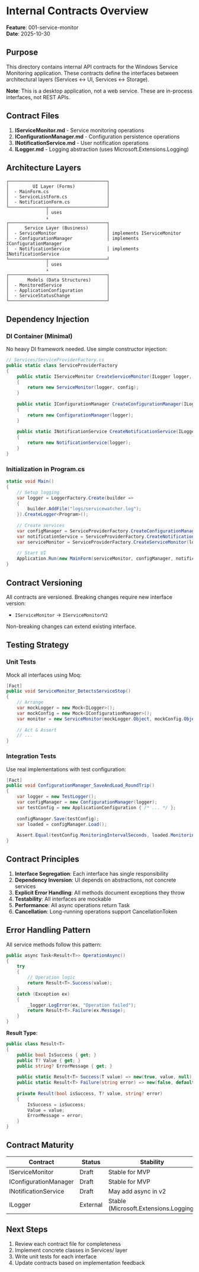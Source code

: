 # Internal Contracts Overview

**Feature**: 001-service-monitor  
**Date**: 2025-10-30

## Purpose

This directory contains internal API contracts for the Windows Service Monitoring application. These contracts define the interfaces between architectural layers (Services ↔ UI, Services ↔ Storage).

**Note**: This is a desktop application, not a web service. These are in-process interfaces, not REST APIs.

## Contract Files

1. **IServiceMonitor.md** - Service monitoring operations
2. **IConfigurationManager.md** - Configuration persistence operations
3. **INotificationService.md** - User notification operations
4. **ILogger.md** - Logging abstraction (uses Microsoft.Extensions.Logging)

## Architecture Layers

```
┌─────────────────────────────────────┐
│         UI Layer (Forms)            │
│  - MainForm.cs                      │
│  - ServiceListForm.cs               │
│  - NotificationForm.cs              │
└──────────────┬──────────────────────┘
               │ uses
               ↓
┌─────────────────────────────────────┐
│      Service Layer (Business)       │
│  - ServiceMonitor                   │ implements IServiceMonitor
│  - ConfigurationManager             │ implements IConfigurationManager
│  - NotificationService              │ implements INotificationService
└──────────────┬──────────────────────┘
               │ uses
               ↓
┌─────────────────────────────────────┐
│       Models (Data Structures)      │
│  - MonitoredService                 │
│  - ApplicationConfiguration         │
│  - ServiceStatusChange              │
└─────────────────────────────────────┘
```

## Dependency Injection

### DI Container (Minimal)

No heavy DI framework needed. Use simple constructor injection:

```csharp
// Services/ServiceProviderFactory.cs
public static class ServiceProviderFactory
{
    public static IServiceMonitor CreateServiceMonitor(ILogger logger, IConfigurationManager config)
    {
        return new ServiceMonitor(logger, config);
    }
    
    public static IConfigurationManager CreateConfigurationManager(ILogger logger)
    {
        return new ConfigurationManager(logger);
    }
    
    public static INotificationService CreateNotificationService(ILogger logger)
    {
        return new NotificationService(logger);
    }
}
```

### Initialization in Program.cs

```csharp
static void Main()
{
    // Setup logging
    var logger = LoggerFactory.Create(builder => 
    {
        builder.AddFile("logs/servicewatcher.log");
    }).CreateLogger<Program>();
    
    // Create services
    var configManager = ServiceProviderFactory.CreateConfigurationManager(logger);
    var notificationService = ServiceProviderFactory.CreateNotificationService(logger);
    var serviceMonitor = ServiceProviderFactory.CreateServiceMonitor(logger, configManager);
    
    // Start UI
    Application.Run(new MainForm(serviceMonitor, configManager, notificationService));
}
```

## Contract Versioning

All contracts are versioned. Breaking changes require new interface version:
- `IServiceMonitor` → `IServiceMonitorV2`

Non-breaking changes can extend existing interface.

## Testing Strategy

### Unit Tests
Mock all interfaces using Moq:

```csharp
[Fact]
public void ServiceMonitor_DetectsServiceStop()
{
    // Arrange
    var mockLogger = new Mock<ILogger>();
    var mockConfig = new Mock<IConfigurationManager>();
    var monitor = new ServiceMonitor(mockLogger.Object, mockConfig.Object);
    
    // Act & Assert
    // ...
}
```

### Integration Tests
Use real implementations with test configuration:

```csharp
[Fact]
public void ConfigurationManager_SaveAndLoad_RoundTrip()
{
    var logger = new TestLogger();
    var configManager = new ConfigurationManager(logger);
    var testConfig = new ApplicationConfiguration { /* ... */ };
    
    configManager.Save(testConfig);
    var loaded = configManager.Load();
    
    Assert.Equal(testConfig.MonitoringIntervalSeconds, loaded.MonitoringIntervalSeconds);
}
```

## Contract Principles

1. **Interface Segregation**: Each interface has single responsibility
2. **Dependency Inversion**: UI depends on abstractions, not concrete services
3. **Explicit Error Handling**: All methods document exceptions they throw
4. **Testability**: All interfaces are mockable
5. **Performance**: All async operations return Task<T>
6. **Cancellation**: Long-running operations support CancellationToken

## Error Handling Pattern

All service methods follow this pattern:

```csharp
public async Task<Result<T>> OperationAsync()
{
    try
    {
        // Operation logic
        return Result<T>.Success(value);
    }
    catch (Exception ex)
    {
        _logger.LogError(ex, "Operation failed");
        return Result<T>.Failure(ex.Message);
    }
}
```

**Result<T> Type**:
```csharp
public class Result<T>
{
    public bool IsSuccess { get; }
    public T? Value { get; }
    public string? ErrorMessage { get; }
    
    public static Result<T> Success(T value) => new(true, value, null);
    public static Result<T> Failure(string error) => new(false, default, error);
    
    private Result(bool isSuccess, T? value, string? error)
    {
        IsSuccess = isSuccess;
        Value = value;
        ErrorMessage = error;
    }
}
```

## Contract Maturity

| Contract | Status | Stability |
|----------|--------|-----------|
| IServiceMonitor | Draft | Stable for MVP |
| IConfigurationManager | Draft | Stable for MVP |
| INotificationService | Draft | May add async in v2 |
| ILogger | External | Stable (Microsoft.Extensions.Logging) |

## Next Steps

1. Review each contract file for completeness
2. Implement concrete classes in Services/ layer
3. Write unit tests for each interface
4. Update contracts based on implementation feedback
